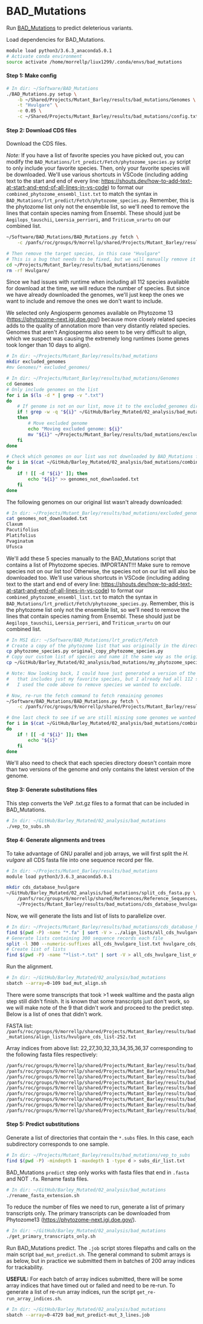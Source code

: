 # BAD_Mutations

Run [BAD_Mutations](https://github.com/MorrellLAB/BAD_Mutations) to predict deleterious variants.

Load dependencies for BAD_Mutations.

```bash
module load python3/3.6.3_anaconda5.0.1
# Activate conda environment
source activate /home/morrellp/liux1299/.conda/envs/bad_mutations
```

#### Step 1: Make config

```bash
# In dir: ~/Software/BAD_Mutations
./BAD_Mutations.py setup \
    -b ~/Shared/Projects/Mutant_Barley/results/bad_mutations/Genomes \
    -t "Hvulgare" \
    -e 0.05 \
    -c ~/Shared/Projects/Mutant_Barley/results/bad_mutations/config.txt
```

#### Step 2: Download CDS files

Download the CDS files.

*Note:* If you have a list of favorite species you have picked out, you can modify the `BAD_Mutations/lrt_predict/Fetch/phytozome_species.py` script to only include your favorite species. Then, only your favorite species will be downloaded. We'll use various shortcuts in VSCode (including adding text to the start and end of every line: https://shouts.dev/how-to-add-text-at-start-and-end-of-all-lines-in-vs-code) to format our `combined_phytozome_ensembl_list.txt` to match the syntax in `BAD_Mutations/lrt_predict/Fetch/phytozome_species.py`. Remember, this is the phytozome list only not the ensemble list, so we'll need to remove the lines that contain species naming from Ensembl. These should just be `Aegilops_tauschii`, `Leersia_perrieri`, and `Triticum_urartu` on our combined list.

```bash
~/Software/BAD_Mutations/BAD_Mutations.py fetch \
    -c /panfs/roc/groups/9/morrellp/shared/Projects/Mutant_Barley/results/bad_mutations/config.txt

# Then remove the target species, in this case "Hvulgare"
# This is a bug that needs to be fixed, but we will manually remove it for now
cd ~/Projects/Mutant_Barley/results/bad_mutations/Genomes
rm -rf Hvulgare/
```

Since we had issues with runtime when including all 112 species available for download at the time, we will reduce the number of species. But since we have already downloaded the genomes, we'll just keep the ones we want to include and remove the ones we don't want to include.

We selected only Angiosperm genomes available on Phytozome 13 (https://phytozome-next.jgi.doe.gov/) because more closely related species adds to the quality of annotation more than very distantly related species. Genomes that aren't Angiosperms also seem to be very difficult to align, which we suspect was causing the extremely long runtimes (some genes took longer than 10 days to align).

```bash
# In dir: ~/Projects/Mutant_Barley/results/bad_mutations
mkdir excluded_genomes
#mv Genomes/* excluded_genomes/

# In dir: ~/Projects/Mutant_Barley/results/bad_mutations/Genomes
cd Genomes
# Only include genomes on the list
for i in $(ls -d * | grep -v ".txt")
do
    # If genome is not on our list, move it to the excluded_genomes directory
    if ! grep -w -q "${i}" ~/GitHub/Barley_Mutated/02_analysis/bad_mutations/combined_phytozome_ensembl_list.txt
    then
        # Move excluded genome
        echo "Moving excluded genome: ${i}"
        mv "${i}" ~/Projects/Mutant_Barley/results/bad_mutations/excluded_genomes
    fi
done

# Check which genomes on our list was not downloaded by BAD_Mutations fetch
for i in $(cat ~/GitHub/Barley_Mutated/02_analysis/bad_mutations/combined_phytozome_ensembl_list.txt)
do
    if ! [[ -d "${i}" ]]; then
        echo "${i}" >> genomes_not_downloaded.txt
    fi
done
```

The following genomes on our original list wasn't already downloaded:

```bash
# In dir: ~/Projects/Mutant_Barley/results/bad_mutations/excluded_genomes
cat genomes_not_downloaded.txt 
Claxum
Pacutifolius
Platifolius
Pvaginatum
Ufusca
```

We'll add these 5 species manually to the BAD_Mutations script that contains a list of Phytozome species. IMPORTANT!!! Make sure to remove species not on our list too! Otherwise, the species not on our list will also be downloaded too. We'll use various shortcuts in VSCode (including adding text to the start and end of every line: https://shouts.dev/how-to-add-text-at-start-and-end-of-all-lines-in-vs-code) to format our `combined_phytozome_ensembl_list.txt` to match the syntax in `BAD_Mutations/lrt_predict/Fetch/phytozome_species.py`. Remember, this is the phytozome list only not the ensemble list, so we'll need to remove the lines that contain species naming from Ensembl. These should just be `Aegilops_tauschii`, `Leersia_perrieri`, and `Triticum_urartu` on our combined list.

```bash
# In MSI dir: ~/Software/BAD_Mutations/lrt_predict/Fetch
# Create a copy of the phytozome list that was originally in the directory in case something goes wrong
cp phytozome_species.py original_copy_phytozome_species.py
# Copy our custom list of species and name it the same way as the original file
cp ~/GitHub/Barley_Mutated/02_analysis/bad_mutations/my_phytozome_species.py phytozome_species.py

# Note: Now looking back, I could have just generated a version of the phytozome_species.py
#   that includes just my favorite species, but I already had all 112 species downloaded so
#   I used the code above to remove species we wanted to exclude.

# Now, re-run the fetch command to fetch remaining genomes
~/Software/BAD_Mutations/BAD_Mutations.py fetch \
    -c /panfs/roc/groups/9/morrellp/shared/Projects/Mutant_Barley/results/bad_mutations/config.txt

# One last check to see if we are still missing some genomes we wanted to include
for i in $(cat ~/GitHub/Barley_Mutated/02_analysis/bad_mutations/combined_phytozome_ensembl_list.txt)
do
    if ! [[ -d "${i}" ]]; then
        echo "${i}"
    fi
done
```

We'll also need to check that each species directory doesn't contain more than two versions of the genome and only contains the latest version of the genome.

#### Step 3: Generate substitutions files

This step converts the VeP .txt.gz files to a format that can be included in BAD_Mutations.

```bash
# In dir: ~/GitHub/Barley_Mutated/02_analysis/bad_mutations
./vep_to_subs.sh
```

#### Step 4: Generate alignments and trees

To take advantage of GNU parallel and job arrays, we will first split the *H. vulgare* all CDS fasta file into one sequence record per file.

```bash
# In dir: ~/Projects/Mutant_Barley/results/bad_mutations
module load python3/3.6.3_anaconda5.0.1

mkdir cds_database_hvulgare
~/GitHub/Barley_Mutated/02_analysis/bad_mutations/split_cds_fasta.py \
    /panfs/roc/groups/9/morrellp/shared/References/Reference_Sequences/Barley/Morex_v2/gene_annotation/Barley_Morex_V2_gene_annotation_PGSB.HC.cds.fasta \
    ~/Projects/Mutant_Barley/results/bad_mutations/cds_database_hvulgare
```

Now, we will generate the lists and list of lists to parallelize over.

```bash
# In dir: ~/Projects/Mutant_Barley/results/bad_mutations/cds_database_hvulgare
find $(pwd -P) -name "*.fa" | sort -V > ../align_lists/all_cds_hvulgare_list.txt
# Generate lists containing 300 sequence records each file
split -l 300 --numeric-suffixes all_cds_hvulgare_list.txt hvulgare_cds_list- --suffix-length=3 --additional-suffix=.txt
# Create list of lists
find $(pwd -P) -name "*list-*.txt" | sort -V > all_cds_hvulgare_list_of_lists.txt
```

Run the alignment.

```bash
# In dir: ~/GitHub/Barley_Mutated/02_analysis/bad_mutations
sbatch --array=0-109 bad_mut_align.sh
```

There were some transcripts that took >1 week walltime and the pasta align step still didn't finish. It is known that some transcripts just don't work, so we will make note of the 9 that didn't work and proceed to the predict step. Below is a list of ones that didn't work.

FASTA list: `/panfs/roc/groups/9/morrellp/shared/Projects/Mutant_Barley/results/bad_mutations/align_lists/hvulgare_cds_list-252.txt`

Array indices from above list: 22,27,30,32,33,34,35,36,37 corresponding to the following fasta files respectively:

```bash
/panfs/roc/groups/9/morrellp/shared/Projects/Mutant_Barley/results/bad_mutations/cds_database_hvulgare/HORVU4Hr1G053250.1.fa
/panfs/roc/groups/9/morrellp/shared/Projects/Mutant_Barley/results/bad_mutations/cds_database_hvulgare/HORVU4Hr1G053250.6.fa
/panfs/roc/groups/9/morrellp/shared/Projects/Mutant_Barley/results/bad_mutations/cds_database_hvulgare/HORVU4Hr1G053250.9.fa
/panfs/roc/groups/9/morrellp/shared/Projects/Mutant_Barley/results/bad_mutations/cds_database_hvulgare/HORVU4Hr1G053250.11.fa
/panfs/roc/groups/9/morrellp/shared/Projects/Mutant_Barley/results/bad_mutations/cds_database_hvulgare/HORVU4Hr1G053250.12.fa
/panfs/roc/groups/9/morrellp/shared/Projects/Mutant_Barley/results/bad_mutations/cds_database_hvulgare/HORVU4Hr1G053250.13.fa
/panfs/roc/groups/9/morrellp/shared/Projects/Mutant_Barley/results/bad_mutations/cds_database_hvulgare/HORVU4Hr1G053250.14.fa
/panfs/roc/groups/9/morrellp/shared/Projects/Mutant_Barley/results/bad_mutations/cds_database_hvulgare/HORVU4Hr1G053250.15.fa
/panfs/roc/groups/9/morrellp/shared/Projects/Mutant_Barley/results/bad_mutations/cds_database_hvulgare/HORVU4Hr1G053250.16.fa
```

#### Step 5: Predict substitutions

Generate a list of directories that contain the `*.subs` files. In this case, each subdirectory corresponds to one sample.

```bash
# In dir: ~/Projects/Mutant_Barley/results/bad_mutations/vep_to_subs
find $(pwd -P) -mindepth 1 -maxdepth 1 -type d > subs_dir_list.txt
```

BAD_Mutations `predict` step only works with fasta files that end in `.fasta` and NOT `.fa`. Rename fasta files.

```bash
# In dir: ~/GitHub/Barley_Mutated/02_analysis/bad_mutations
./rename_fasta_extension.sh
```

To reduce the number of files we need to run, generate a list of primary transcripts only. The primary transcripts can be downloaded from Phytozome13 (https://phytozome-next.jgi.doe.gov/).

```bash
# In dir: ~/GitHub/Barley_Mutated/02_analysis/bad_mutations
./get_primary_transcripts_only.sh
```

Run BAD_Mutations predict. The `.job` script stores filepaths and calls on the main script `bad_mut_predict.sh`. The general command to submit arrays is as below, but in practice we submitted them in batches of 200 array indices for trackability.

**USEFUL:** For each batch of array indices submitted, there will be some array indices that have timed out or failed and need to be re-run. To generate a list of re-run array indices, run the script `get_re-run_array_indices.sh`.

```bash
# In dir: ~/GitHub/Barley_Mutated/02_analysis/bad_mutations
sbatch --array=0-4729 bad_mut_predict-mut_3_lines.job
```
